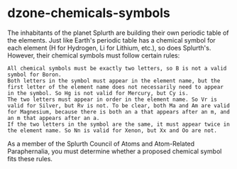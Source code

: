 # dzone-chemicals-symbols
The inhabitants of the planet Splurth are building their own periodic table of the elements. Just like Earth's periodic table has a chemical symbol for each element (H for Hydrogen, Li for Lithium, etc.), so does Splurth's. However, their chemical symbols must follow certain rules:

    All chemical symbols must be exactly two letters, so B is not a valid symbol for Boron.
    Both letters in the symbol must appear in the element name, but the first letter of the element name does not necessarily need to appear in the symbol. So Hg is not valid for Mercury, but Cy is.
    The two letters must appear in order in the element name. So Vr is valid for Silver, but Rv is not. To be clear, both Ma and Am are valid for Magnesium, because there is both an a that appears after an m, and an m that appears after an a.
    If the two letters in the symbol are the same, it must appear twice in the element name. So Nn is valid for Xenon, but Xx and Oo are not.

As a member of the Splurth Council of Atoms and Atom-Related Paraphernalia, you must determine whether a proposed chemical symbol fits these rules.
